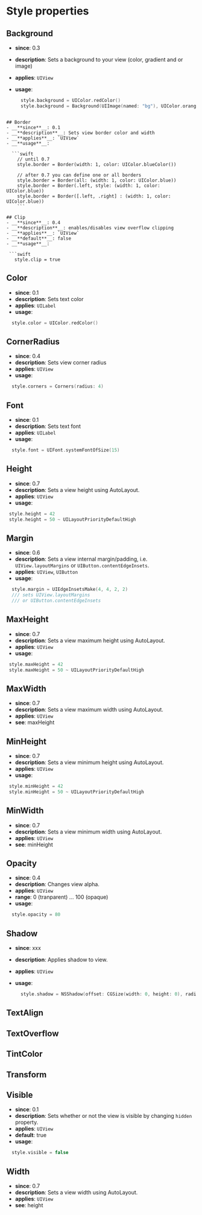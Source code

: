# Style properties

## Background
- __**since**__: 0.3
- __**description**__: Sets a background to your view (color, gradient and or image)
- __**applies**__: `UIView`
- __**usage**__:

  ```swift
    style.background = UIColor.redColor()
    style.background = Background(UIImage(named: "bg"), UIColor.orangeGradient())
```

## Border
- __**since**__: 0.1
- __**description**__: Sets view border color and width
- __**applies**__: `UIView`
- __**usage**__:

  ```swift
    // until 0.7
    style.border = Border(width: 1, color: UIColor.blueColor())

    // after 0.7 you can define one or all borders
    style.border = Border(all: (width: 1, color: UIColor.blue))
    style.border = Border(.left, style: (width: 1, color: UIColor.blue))
    style.border = Border([.left, .right] : (width: 1, color: UIColor.blue))
    ```

## Clip
- __**since**__: 0.4
- __**description**__: enables/disables view overflow clipping
- __**applies**__: `UIView`
- __**default**__: false
- __**usage**__:

 ```swift
   style.clip = true
   ```

## Color

- __**since**__: 0.1
- __**description**__: Sets text color
- __**applies**__: `UILabel`
- __**usage**__:

 ```swift
   style.color = UIColor.redColor()
   ```

## CornerRadius

- __**since**__: 0.4
- __**description**__: Sets view corner radius
- __**applies**__: `UIView`
- __**usage**__:

 ```swift
   style.corners = Corners(radius: 4)
   ```

## Font

- __**since**__: 0.1
- __**description**__: Sets text font
- __**applies**__: `UILabel`
- __**usage**__:

 ```swift
   style.font = UIFont.systemFontOfSize(15)
   ```

## Height

- __**since**__: 0.7
- __**description**__: Sets a view height using AutoLayout.
- __**applies**__: `UIView`
- __**usage**__:

 ```swift
  style.height = 42
  style.height = 50 ~ UILayoutPriorityDefaultHigh
 ```

## Margin

- __**since**__: 0.6
- __**description**__: Sets a view internal margin/padding, i.e. `UIView.layoutMargins` or `UIButton.contentEdgeInsets`.
- __**applies**__: `UIView`, `UIButton`
- __**usage**__:

 ```swift
   style.margin = UIEdgeInsetsMake(4, 4, 2, 2)
   /// sets UIView.layoutMargins
   /// or UIButton.contentEdgeInsets
   ```

## MaxHeight

- __**since**__: 0.7
- __**description**__: Sets a view maximum height using AutoLayout.
- __**applies**__: `UIView`
- __**usage**__:

 ```swift
  style.maxHeight = 42
  style.maxHeight = 50 ~ UILayoutPriorityDefaultHigh
 ```

## MaxWidth

- __**since**__: 0.7
- __**description**__: Sets a view maximum width using AutoLayout.
- __**applies**__: `UIView`
- __**see**__: maxHeight

## MinHeight

- __**since**__: 0.7
- __**description**__: Sets a view minimum height using AutoLayout.
- __**applies**__: `UIView`
- __**usage**__:

 ```swift
  style.minHeight = 42
  style.minHeight = 50 ~ UILayoutPriorityDefaultHigh
 ```

## MinWidth

- __**since**__: 0.7
- __**description**__: Sets a view minimum width using AutoLayout.
- __**applies**__: `UIView`
- __**see**__: minHeight

## Opacity

- __**since**__: 0.4
- __**description**__: Changes view alpha.
- __**applies**__: `UIView`
- __**range**__: 0 (tranparent) ... 100 (opaque)
- __**usage**__:

 ```swift
   style.opacity = 80
   ```

## Shadow

- __**since**__: xxx
- __**description**__: Applies shadow to view.
- __**applies**__: `UIView`
- __**usage**__:

  ```swift
    style.shadow = NSShadow(offset: CGSize(width: 0, height: 0), radius: 4, color: UIColor.red)
  ```   

## TextAlign

## TextOverflow

## TintColor

## Transform

## Visible

- __**since**__: 0.1
- __**description**__: Sets whether or not the view is visible by changing `hidden` property.
- __**applies**__: `UIView`
- __**default**__: true
- __**usage**__:

 ```swift
   style.visible = false
   ```

## Width

- __**since**__: 0.7
- __**description**__: Sets a view width using AutoLayout.
- __**applies**__: `UIView`
- __**see**__: height
